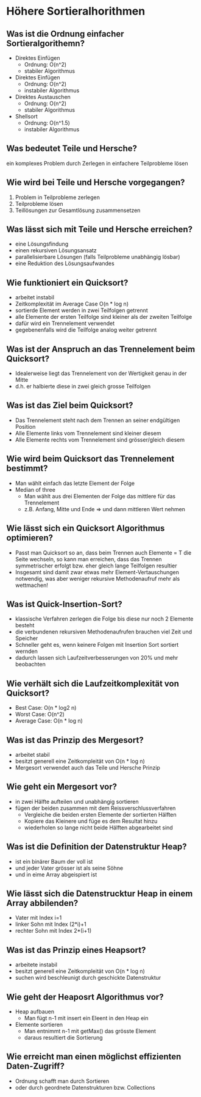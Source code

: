 # Höhere Sortieralhorithmen

## Was ist die Ordnung einfacher Sortieralgorithemn?
* Direktes Einfügen
    * Ordnung: O(n^2)
    * stabiler Algorithmus
* Direktes Einfügen
    * Ordnung: O(n^2)
    * instabiler Algorithmus
* Direktes Austauschen
    * Ordnung: O(n^2)
    * stabiler Algorithmus
* Shellsort
    * Ordnung: O(n^1.5)
    * instabiler Algorithmus

## Was bedeutet Teile und Hersche?
ein komplexes Problem durch Zerlegen in einfachere Teilprobleme lösen

## Wie wird bei Teile und Hersche vorgegangen?
1. Problem in Teilprobleme zerlegen
2. Teilprobleme lösen
3. Teillösungen zur Gesamtlösung zusammensetzen

## Was lässt sich mit Teile und Hersche erreichen?
* eine Lösungsfindung
* einen rekursiven Lösungsansatz
* parallelisierbare Lösungen (falls Teilprobleme unabhängig lösbar)
* eine Reduktion des Lösungsaufwandes

## Wie funktioniert ein Quicksort?
* arbeitet instabil
* Zeitkomplexität im Average Case O(n * log n)
* sortierde Element werden in zwei Teilfolgen getrennt
* alle Elemente der ersten Teilfolge sind kleiner als der zweiten Teilfolge
* dafür wird ein Trennelement verwendet
* gegebenenfalls wird die Teilfolge analog weiter getrennt

## Was ist der Anspruch an das Trennelement beim Quicksort?
* Idealerweise liegt das Trennelement von der Wertigkeit genau in der Mitte
* d.h. er halbierte diese in zwei gleich grosse Teilfolgen

## Was ist das Ziel beim Quicksort?
* Das Trennelement steht nach dem Trennen an seiner endgültigen Position
* Alle Elemente links vom Trennelement sind kleiner diesem
* Alle Elemente rechts vom Trennelement sind grösser/gleich diesem

## Wie wird beim Quicksort das Trennelement bestimmt?
* Man wählt einfach das letzte Element der Folge
* Median of three
    * Man wählt aus drei Elementen der Folge das mittlere für das Trennelement
    * z.B. Anfang, Mitte und Ende => und dann mittleren Wert nehmen

## Wie lässt sich ein Quicksort Algorithmus optimieren?
* Passt man Quicksort so an, dass beim Trennen auch Elemente = T die Seite wechseln, so kann man erreichen, dass das Trennen symmetrischer erfolgt bzw. eher gleich lange Teilfolgen resultier
* Insgesamt sind damit zwar etwas mehr Element-Vertauschungen notwendig, was aber weniger rekursive Methodenaufruf mehr als wettmachen!

## Was ist Quick-Insertion-Sort?
* klassische Verfahren zerlegen die Folge bis diese nur noch 2 Elemente besteht
* die verbundenen rekursiven Methodenaufrufen brauchen viel Zeit und Speicher
* Schneller geht es, wenn keinere Folgen mit Insertion Sort sortiert wernden
* dadurch lassen sich Laufzeitverbesserungen von 20% und mehr beobachten

## Wie verhält sich die Laufzeitkomplexität von Quicksort?
* Best Case: O(n * log2 n)
* Worst Case: O(n^2)
* Average Case: O(n * log n)

## Was ist das Prinzip des Mergesort?
* arbeitet stabil
* besitzt generell eine Zeitkompleität von O(n * log n)
* Mergesort verwendet auch das Teile und Hersche Prinzip

## Wie geht ein Mergesort vor?
* in zwei Hälfte aufteilen und unabhängig sortieren
* fügen der beiden zusammen mit dem Reissverschlussverfahren
    * Vergleiche die beiden ersten Elemente der sortierten Hälften
    * Kopiere das Kleinere und füge es dem Resultat hinzu
    * wiederholen so lange nicht beide Hälften abgearbeitet sind

## Was ist die Definition der Datenstruktur Heap?
* ist ein binärer Baum der voll ist
* und jeder Vater grösser ist als seine Söhne
* und in eime Array abgeispiert ist

## Wie lässt sich die Datenstrucktur Heap in einem Array abbilenden?
* Vater mit Index i=1
* linker Sohn mit Index (2*i)+1
* rechter Sohn mit Index 2*(i+1)

## Was ist das Prinzip eines Heapsort?
* arbeitete instabil
* besitzt generell eine Zeitkompleität von O(n * log n)
* suchen wird beschleunigt durch geschickte Datenstruktur

## Wie geht der Heaposrt Algorithmus vor?
* Heap aufbauen
    * Man fügt n-1 mit insert ein Eleent in den Heap ein
* Elemente sortieren
    * Man entnimmt n-1 mit getMax() das grösste Element
    * daraus resultiert die Sortierung

## Wie erreicht man einen möglichst effizienten Daten-Zugriff?
* Ordnung schafft man durch Sortieren
* oder durch geordnete Datenstrukturen bzw. Collections

